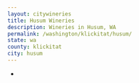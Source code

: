 ```yaml
---
layout: citywineries
title: Husum Wineries
description: Wineries in Husum, WA
permalink: /washington/klickitat/husum/
state: wa
county: klickitat
city: husum
---
```

-
